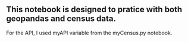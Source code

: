 ## This notebook is designed to pratice with both geopandas and census data. 

For the API, I used myAPI variable from the myCensus.py notebook.
